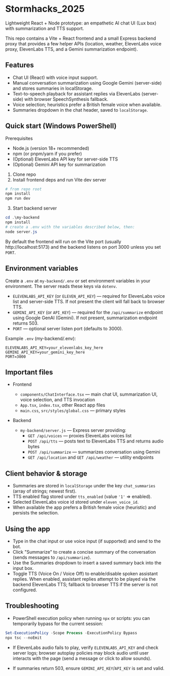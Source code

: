 # Stormhacks_2025

Lightweight React + Node prototype: an empathetic AI chat UI (Lux box) with summarization and TTS support.

This repo contains a Vite + React frontend and a small Express backend proxy that provides a few helper APIs (location, weather, ElevenLabs voice proxy, ElevenLabs TTS, and a Gemini summarization endpoint).

## Features

- Chat UI (React) with voice input support.
- Manual conversation summarization using Google Gemini (server-side) and stores summaries in localStorage.
- Text-to-speech playback for assistant replies via ElevenLabs (server-side) with browser SpeechSynthesis fallback.
- Voice selection; heuristics prefer a British female voice when available.
- Summaries dropdown in the chat header, saved to `localStorage`.

## Quick start (Windows PowerShell)

Prerequisites

- Node.js (version 18+ recommended)
- npm (or pnpm/yarn if you prefer)
- (Optional) ElevenLabs API key for server-side TTS
- (Optional) Gemini API key for summarization

1. Clone repo 
2. Install frontend deps and run Vite dev server

```powershell
# from repo root
npm install
npm run dev
```
3. Start backend server

```powershell
cd .\my-backend
npm install
# create a .env with the variables described below, then:
node server.js
```
By default the frontend will run on the Vite port (usually http://localhost:5173) and the backend listens on port 3000 unless you set `PORT`.

## Environment variables

Create a `.env` at `my-backend/.env` or set environment variables in your environment. The server reads these keys via `dotenv`.

- `ELEVENLABS_API_KEY` (or `ELEVEN_API_KEY`) — required for ElevenLabs voice list and server-side TTS. If not present the client will fall back to browser TTS.
- `GEMINI_API_KEY` (or `API_KEY`) — required for the `/api/summarize` endpoint using Google GenAI (Gemini). If not present, summarization endpoint returns 503.
- `PORT` — optional server listen port (defaults to 3000).

Example `.env` (my-backend/.env):

```
ELEVENLABS_API_KEY=your_elevenlabs_key_here
GEMINI_API_KEY=your_gemini_key_here
PORT=3000
```

## Important files

- Frontend

  - `components/ChatInterface.tsx` — main chat UI, summarization UI, voice selection, and TTS invocation
  - `App.tsx`, `index.tsx`, other React app files
  - `main.css`, `src/styles/global.css` — primary styles

- Backend
  - `my-backend/server.js` — Express server providing:
    - `GET /api/voices` — proxies ElevenLabs voices list
    - `POST /api/tts` — posts text to ElevenLabs TTS and returns audio bytes
    - `POST /api/summarize` — summarizes conversation using Gemini
    - `GET /api/location` and `GET /api/weather` — utility endpoints

## Client behavior & storage

- Summaries are stored in `localStorage` under the key `chat_summaries` (array of strings; newest first).
- TTS enabled flag stored under `tts_enabled` (value `'1'` => enabled).
- Selected ElevenLabs voice id stored under `eleven_voice_id`.
- When available the app prefers a British female voice (heuristic) and persists the selection.

## Using the app

- Type in the chat input or use voice input (if supported) and send to the bot.
- Click "Summarize" to create a concise summary of the conversation (sends messages to `/api/summarize`).
- Use the Summaries dropdown to insert a saved summary back into the input box.
- Toggle TTS (Voice On / Voice Off) to enable/disable spoken assistant replies. When enabled, assistant replies attempt to be played via the backend ElevenLabs TTS; fallback to browser TTS if the server is not configured.


## Troubleshooting

- PowerShell execution policy when running `npx` or scripts: you can temporarily bypass for the current session:

```powershell
Set-ExecutionPolicy -Scope Process -ExecutionPolicy Bypass
npx tsc --noEmit
```

- If ElevenLabs audio fails to play, verify `ELEVENLABS_API_KEY` and check server logs; browser autoplay policies may block audio until user interacts with the page (send a message or click to allow sounds).

- If summaries return 503, ensure `GEMINI_API_KEY`/`API_KEY` is set and valid.





